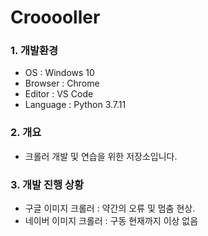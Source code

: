 # Crooooller

### 1. 개발환경

* OS : Windows 10
* Browser : Chrome
* Editor : VS Code
* Language : Python 3.7.11

### 2. 개요
- 크롤러 개발 및 연습을 위한 저장소입니다.

### 3. 개발 진행 상황
* 구글 이미지 크롤러 : 약간의 오류 및 멈춤 현상.
* 네이버 이미지 크롤러 : 구동 현재까지 이상 없음
